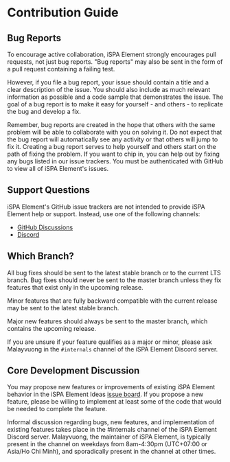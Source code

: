 # Contribution Guide

## Bug Reports

To encourage active collaboration, iSPA Element strongly encourages pull requests, not just bug reports. "Bug reports" may also be sent in the form of a pull request containing a failing test.

However, if you file a bug report, your issue should contain a title and a clear description of the issue. You should also include as much relevant information as possible and a code sample that demonstrates the issue. The goal of a bug report is to make it easy for yourself - and others - to replicate the bug and develop a fix.

Remember, bug reports are created in the hope that others with the same problem will be able to collaborate with you on solving it. Do not expect that the bug report will automatically see any activity or that others will jump to fix it. Creating a bug report serves to help yourself and others start on the path of fixing the problem. If you want to chip in, you can help out by fixing any bugs listed in our issue trackers. You must be authenticated with GitHub to view all of iSPA Element's issues.

## Support Questions

iSPA Element's GitHub issue trackers are not intended to provide iSPA Element help or support. Instead, use one of the following channels:

- [GitHub Discussions](https://github.com/malayvuong/ispa-element/discussions)
- [Discord](https://discord.gg/fjGhjJX25j)

## Which Branch?

All bug fixes should be sent to the latest stable branch or to the current LTS branch. Bug fixes should never be sent to the master branch unless they fix features that exist only in the upcoming release.

Minor features that are fully backward compatible with the current release may be sent to the latest stable branch.

Major new features should always be sent to the master branch, which contains the upcoming release.

If you are unsure if your feature qualifies as a major or minor, please ask Malayvuong in the `#internals` channel of the iSPA Element Discord server.

## Core Development Discussion

You may propose new features or improvements of existing iSPA Element behavior in the iSPA Element Ideas [issue board](https://github.com/malayvuong/ispa-element/issues). If you propose a new feature, please be willing to implement at least some of the code that would be needed to complete the feature.

Informal discussion regarding bugs, new features, and implementation of existing features takes place in the #internals channel of the iSPA Element Discord server. Malayvuong, the maintainer of iSPA Element, is typically present in the channel on weekdays from 8am-4:30pm (UTC+07:00 or Asia/Ho Chi Minh), and sporadically present in the channel at other times.
